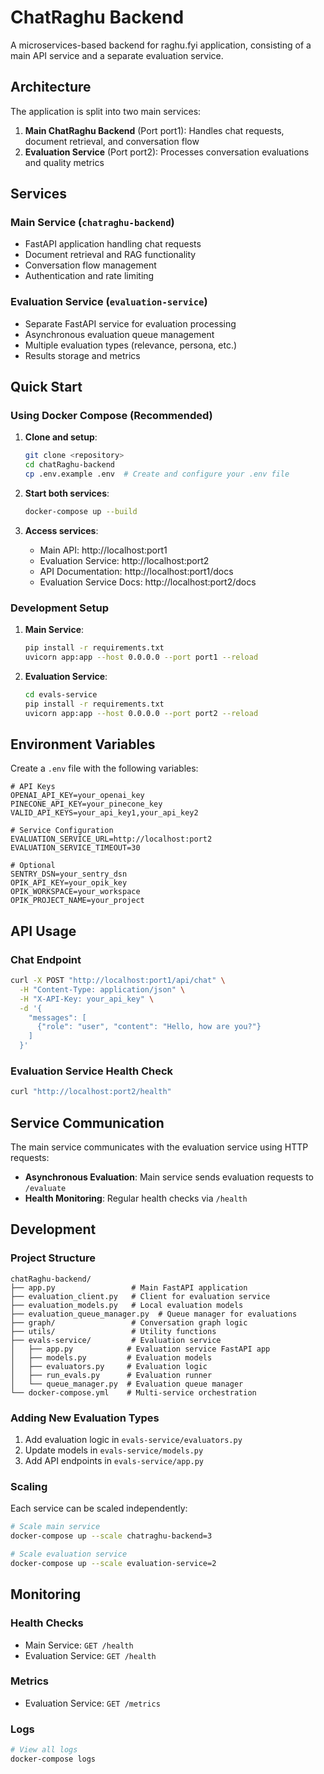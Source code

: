 # ChatRaghu Backend

A microservices-based backend for raghu.fyi application, consisting of a main API service and a separate evaluation service.

## Architecture

The application is split into two main services:

1. **Main ChatRaghu Backend** (Port port1): Handles chat requests, document retrieval, and conversation flow
2. **Evaluation Service** (Port port2): Processes conversation evaluations and quality metrics

## Services

### Main Service (`chatraghu-backend`)
- FastAPI application handling chat requests
- Document retrieval and RAG functionality
- Conversation flow management
- Authentication and rate limiting

### Evaluation Service (`evaluation-service`)
- Separate FastAPI service for evaluation processing
- Asynchronous evaluation queue management
- Multiple evaluation types (relevance, persona, etc.)
- Results storage and metrics

## Quick Start

### Using Docker Compose (Recommended)

1. **Clone and setup**:
   ```bash
   git clone <repository>
   cd chatRaghu-backend
   cp .env.example .env  # Create and configure your .env file
   ```

2. **Start both services**:
   ```bash
   docker-compose up --build
   ```

3. **Access services**:
   - Main API: http://localhost:port1
   - Evaluation Service: http://localhost:port2
   - API Documentation: http://localhost:port1/docs
   - Evaluation Service Docs: http://localhost:port2/docs

### Development Setup

1. **Main Service**:
   ```bash
   pip install -r requirements.txt
   uvicorn app:app --host 0.0.0.0 --port port1 --reload
   ```

2. **Evaluation Service**:
   ```bash
   cd evals-service
   pip install -r requirements.txt
   uvicorn app:app --host 0.0.0.0 --port port2 --reload
   ```

## Environment Variables

Create a `.env` file with the following variables:

```env
# API Keys
OPENAI_API_KEY=your_openai_key
PINECONE_API_KEY=your_pinecone_key
VALID_API_KEYS=your_api_key1,your_api_key2

# Service Configuration
EVALUATION_SERVICE_URL=http://localhost:port2
EVALUATION_SERVICE_TIMEOUT=30

# Optional
SENTRY_DSN=your_sentry_dsn
OPIK_API_KEY=your_opik_key
OPIK_WORKSPACE=your_workspace
OPIK_PROJECT_NAME=your_project
```

## API Usage

### Chat Endpoint
```bash
curl -X POST "http://localhost:port1/api/chat" \
  -H "Content-Type: application/json" \
  -H "X-API-Key: your_api_key" \
  -d '{
    "messages": [
      {"role": "user", "content": "Hello, how are you?"}
    ]
  }'
```

### Evaluation Service Health Check
```bash
curl "http://localhost:port2/health"
```

## Service Communication

The main service communicates with the evaluation service using HTTP requests:

- **Asynchronous Evaluation**: Main service sends evaluation requests to `/evaluate`
- **Health Monitoring**: Regular health checks via `/health`

## Development

### Project Structure
```
chatRaghu-backend/
├── app.py                 # Main FastAPI application
├── evaluation_client.py   # Client for evaluation service
├── evaluation_models.py   # Local evaluation models
├── evaluation_queue_manager.py  # Queue manager for evaluations
├── graph/                 # Conversation graph logic
├── utils/                 # Utility functions
├── evals-service/         # Evaluation service
│   ├── app.py            # Evaluation service FastAPI app
│   ├── models.py         # Evaluation models
│   ├── evaluators.py     # Evaluation logic
│   ├── run_evals.py      # Evaluation runner
│   └── queue_manager.py  # Evaluation queue manager
└── docker-compose.yml    # Multi-service orchestration
```

### Adding New Evaluation Types

1. Add evaluation logic in `evals-service/evaluators.py`
2. Update models in `evals-service/models.py`
3. Add API endpoints in `evals-service/app.py`

### Scaling

Each service can be scaled independently:

```bash
# Scale main service
docker-compose up --scale chatraghu-backend=3

# Scale evaluation service
docker-compose up --scale evaluation-service=2
```

## Monitoring

### Health Checks
- Main Service: `GET /health`
- Evaluation Service: `GET /health`

### Metrics
- Evaluation Service: `GET /metrics`

### Logs
```bash
# View all logs
docker-compose logs
